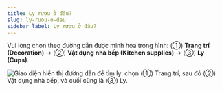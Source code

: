 ```yaml
---
title: Ly rượu ở đâu?
slug: ly-ruou-o-dau
sidebar_label: Ly rượu ở đâu?
---
```


Vui lòng chọn theo đường dẫn được minh họa trong hình: (①) **Trang trí (Decoration)** → (②) **Vật dụng nhà bếp (Kitchen supplies)** → (③) **Ly (Cups)**.

![Giao diện hiển thị đường dẫn để tìm ly: chọn (①) Trang trí, sau đó (②) Vật dụng nhà bếp, và cuối cùng là (③) Ly.](https://storage.googleapis.com/jegavn_kb/images/3f4795a2-654a-4fc4-a4e9-eb6e780e7a92.png)